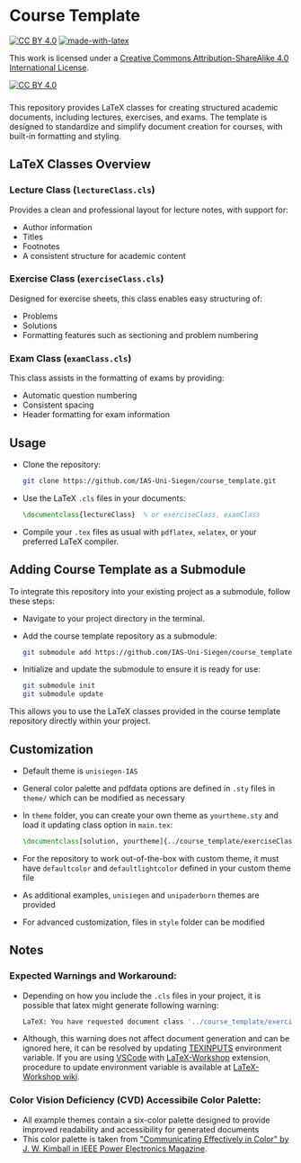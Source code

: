 
# Course Template

[![CC BY 4.0][cc-by-shield]][cc-by]
[![made-with-latex](https://img.shields.io/badge/Made%20with-LaTeX-1f425f.svg)](https://www.latex-project.org/)

This work is licensed under a
[Creative Commons Attribution-ShareAlike 4.0 International License][cc-by].

[![CC BY 4.0][cc-by-image]][cc-by]

[cc-by]: http://creativecommons.org/licenses/by/4.0/
[cc-by-image]: https://licensebuttons.net/l/by/4.0/88x31.png
[cc-by-shield]: https://img.shields.io/badge/License-CC%20BY%204.0-lightgrey.svg

###

This repository provides LaTeX classes for creating structured academic documents, including lectures, exercises, and exams. The template is designed to standardize and simplify document creation for courses, with built-in formatting and styling.


## LaTeX Classes Overview

### Lecture Class (`lectureClass.cls`)

Provides a clean and professional layout for lecture notes, with support for:
- Author information
- Titles
- Footnotes
- A consistent structure for academic content

### Exercise Class (`exerciseClass.cls`)

Designed for exercise sheets, this class enables easy structuring of:
- Problems
- Solutions
- Formatting features such as sectioning and problem numbering

### Exam Class (`examClass.cls`)

This class assists in the formatting of exams by providing:
- Automatic question numbering
- Consistent spacing
- Header formatting for exam information


## Usage

- Clone the repository:

    ```bash
    git clone https://github.com/IAS-Uni-Siegen/course_template.git
    ```

- Use the LaTeX `.cls` files in your documents:

    ```latex
    \documentclass{lectureClass}  % or exerciseClass, examClass
    ```

- Compile your `.tex` files as usual with `pdflatex`, `xelatex`, or your preferred LaTeX compiler.


## Adding Course Template as a Submodule

To integrate this repository into your existing project as a submodule, follow these steps:

-  Navigate to your project directory in the terminal.
-  Add the course template repository as a submodule:

    ```bash
    git submodule add https://github.com/IAS-Uni-Siegen/course_template.git
    ``` 
- Initialize and update the submodule to ensure it is ready for use:
    
    ```bash
    git submodule init
    git submodule update
    ```

This allows you to use the LaTeX classes provided in the course template repository directly within your project.


## Customization

- Default theme is `unisiegen-IAS`
- General color palette and pdfdata options are defined in `.sty` files in `theme/` which can be modified as necessary 
- In `theme` folder, you can create your own theme as `yourtheme.sty` and load it updating class option in `main.tex`:

    ```latex
    \documentclass[solution, yourtheme]{../course_template/exerciseClass}
    ```
- For the repository to work out-of-the-box with custom theme, it must have `defaultcolor` and `defaultlightcolor` defined in your custom theme file
- As additional examples, `unisiegen` and `unipaderborn` themes are provided
- For advanced customization, files in `style` folder can be modified


## Notes

### Expected Warnings and Workaround:

- Depending on how you include the `.cls` files in your project, it is possible that latex might generate following warning:

    ```bash
    LaTeX: You have requested document class '../course_template/exerciseClass', but the document class provides 'exerciseClass'.
    ```
- Although, this warning does not affect document generation and can be ignored here, it can be resolved by updating [TEXINPUTS](https://tex.stackexchange.com/questions/93712/definition-of-the-texinputs-variable) environment variable. If you are using [VSCode](https://code.visualstudio.com/) with [LaTeX-Workshop](https://github.com/James-Yu/LaTeX-Workshop) extension, procedure to update environment variable is available at [LaTeX-Workshop wiki](https://github.com/James-Yu/latex-workshop/wiki/Install).

### Color Vision Deficiency (CVD) Accessibile Color Palette:

- All example themes contain a six-color palette designed to provide improved readability and accessibility for generated documents
- This color palette is taken from ["Communicating Effectively in Color" by J. W. Kimball in IEEE Power Electronics Magazine](https://ieeexplore.ieee.org/stamp/stamp.jsp?tp=&arnumber=10839151&isnumber=10839145).

